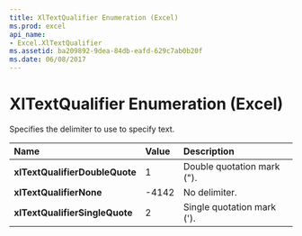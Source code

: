 ```yaml
---
title: XlTextQualifier Enumeration (Excel)
ms.prod: excel
api_name:
- Excel.XlTextQualifier
ms.assetid: ba209892-9dea-84db-eafd-629c7ab0b20f
ms.date: 06/08/2017
---
```



# XlTextQualifier Enumeration (Excel)

Specifies the delimiter to use to specify text.



|Name|Value|Description|
|:-----|:-----|:-----|
| **xlTextQualifierDoubleQuote**|1|Double quotation mark (").|
| **xlTextQualifierNone**|-4142|No delimiter.|
| **xlTextQualifierSingleQuote**|2|Single quotation mark (').|

